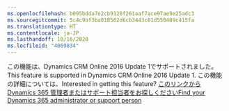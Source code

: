 ```yaml
---
ms.openlocfilehash: b095bdda7e2cb9128f261aaf7ace97ae9e25adc3
ms.sourcegitcommit: 5c4c9bf3ba018562d6cb3443c01d550489c415fa
ms.translationtype: HT
ms.contentlocale: ja-JP
ms.lasthandoff: 10/16/2020
ms.locfileid: "4069834"
---
```

<span data-ttu-id="2c1cf-101">この機能は、Dynamics CRM Online 2016 Update 1でサポートされました。</span><span class="sxs-lookup"><span data-stu-id="2c1cf-101">This feature is supported in Dynamics CRM Online 2016 Update 1.</span></span> <span data-ttu-id="2c1cf-102">この機能の詳細については、</span><span class="sxs-lookup"><span data-stu-id="2c1cf-102">Interested in getting this feature?</span></span> [<span data-ttu-id="2c1cf-103">このリンクから Dynamics 365 管理者またはサポート担当者をお探しください</span><span class="sxs-lookup"><span data-stu-id="2c1cf-103">Find your Dynamics 365 administrator or support person</span></span>](https://docs.microsoft.com/dynamics365/customerengagement/on-premises/basics/find-administrator-support)
